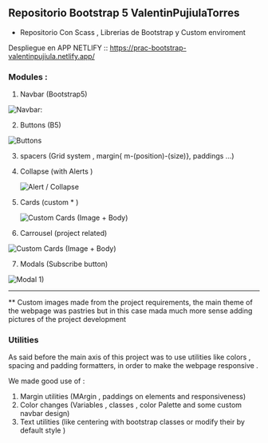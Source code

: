 ## Repositorio Bootstrap 5 ValentinPujiulaTorres

- Repositorio Con Scass , Librerias de Bootstrap y Custom enviroment 

Despliegue en APP NETLIFY :: https://prac-bootstrap-valentinpujiula.netlify.app/


### Modules :

1. Navbar (Bootstrap5)

![Navbar:](https://github.com/Valentinpujiulatorres/Bootstrap5ValentinPujiula/blob/master/ProjectImages/navbar.png)

2. Buttons (B5)

![Buttons](https://github.com/Valentinpujiulatorres/Bootstrap5ValentinPujiula/blob/master/ProjectImages/button1.png)

3. spacers (Grid system , margin{ m-(position)-(size)}, paddings ...)
4. Collapse (with Alerts )

    ![Alert / Collapse ](https://github.com/Valentinpujiulatorres/Bootstrap5ValentinPujiula/blob/master/ProjectImages/alert1.png)


5. Cards (custom * )

    ![Custom Cards (Image + Body) ](https://github.com/Valentinpujiulatorres/Bootstrap5ValentinPujiula/blob/master/ProjectImages/card1.png)

6. Carrousel (project related)


![Custom Cards (Image + Body) ](https://github.com/Valentinpujiulatorres/Bootstrap5ValentinPujiula/blob/master/ProjectImages/Galaeria1.png)

7. Modals (Subscribe button)

![Modal 1) ](https://github.com/Valentinpujiulatorres/Bootstrap5ValentinPujiula/blob/master/ProjectImages/overlay1.png)


---
** Custom images made from the project requirements, the main theme of the webpage was pastries but in this case mada much more sense adding pictures of the project development

### Utilities 

As said before the main axis of this project was to use utilities like colors , spacing and padding formatters, in order to make the webpage responsive .

We made good use of :

1. Margin utilities (MArgin , paddings on elements and responsiveness)
2. Color changes (Variables , classes , color Palette and some custom navbar design)
3. Text utilities (like centering with bootstrap classes or modify their by default style )
